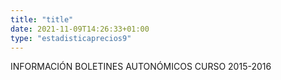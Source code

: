 ```yaml
---
title: "title"
date: 2021-11-09T14:26:33+01:00
type: "estadisticaprecios9"
---
```

INFORMACIÓN BOLETINES AUTONÓMICOS CURSO 2015-2016